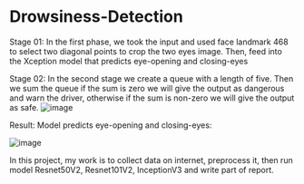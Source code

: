 # Drowsiness-Detection

Stage 01:
In the first phase, we took the input and used face landmark 468 to select two diagonal points to crop the two eyes image. Then, feed into the Xception model that predicts eye-opening and closing-eyes

Stage 02:
In the second stage we create a queue with a length of five. Then we sum the queue if the sum is zero we will give the output as dangerous and warn the driver, otherwise if the sum is non-zero we will give the output as safe.
![image](https://user-images.githubusercontent.com/74448277/221800639-5ce33fe2-bbd3-426a-8dc9-08980c487e5a.png)

Result:
Model predicts eye-opening and closing-eyes:

![image](https://user-images.githubusercontent.com/74448277/221800718-ac046ba7-8de3-42bd-92c7-3233d49c629b.png)


In this project, my work is to collect data on internet, preprocess it, then run model Resnet50V2, Resnet101V2, InceptionV3 and write part of report.
